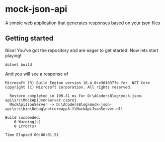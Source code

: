 # mock-json-api
A simple web application that generates responses based on your json files

## Getting started

Nice! You've got the repository and are eager to get started! Now lets start playing!
```
dotnet build
```

And you will see a response of

```
Microsoft (R) Build Engine version 16.4.0+e901037fe for .NET Core
Copyright (C) Microsoft Corporation. All rights reserved.

  Restore completed in 199.31 ms for D:\ACodersBlog\mock-json-api\src\MockApiJsonServer.csproj.
  MockApiJsonServer -> D:\ACodersBlog\mock-json-api\src\bin\Debug\netcoreapp3.1\MockApiJsonServer.dll

Build succeeded.
    0 Warning(s)
    0 Error(s)

Time Elapsed 00:00:01.51

```
